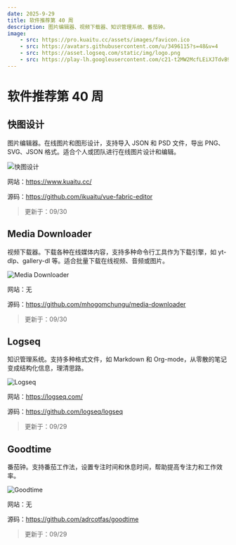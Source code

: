 ```yaml
---
date: 2025-9-29
title: 软件推荐第 40 周
description: 图片编辑器、视频下载器、知识管理系统、番茄钟。
image: 
    - src: https://pro.kuaitu.cc/assets/images/favicon.ico
    - src: https://avatars.githubusercontent.com/u/3496115?s=48&v=4
    - src: https://asset.logseq.com/static/img/logo.png
    - src: https://play-lh.googleusercontent.com/c21-t2MW2McfLEiXJTdvB9ekZT4wkmWN9pnYIM12EFE1BfCg8qZXE5ESfHlMVMYnnA8=w240-h480-rw
---
```


# 软件推荐第 40 周

## 快图设计 <Badge type="warning" text="Web" />

图片编辑器。在线图片和图形设计，支持导入 JSON 和 PSD 文件，导出 PNG、SVG、JSON 格式。适合个人或团队进行在线图片设计和编辑。

<ClientOnly><Img src="/images/software/2025/40/kuaitu.webp" alt="快图设计" /></ClientOnly>

网站：https://www.kuaitu.cc/

源码：https://github.com/ikuaitu/vue-fabric-editor

> 更新于：09/30

## Media Downloader <Badge type="tip" text="桌面端" />

视频下载器。下载各种在线媒体内容，支持多种命令行工具作为下载引擎，如 yt-dlp、gallery-dl 等。适合批量下载在线视频、音频或图片。

<ClientOnly><Img src="/images/software/2025/40/media-downloader.webp" alt="Media Downloader" /></ClientOnly>

网站：无

源码：https://github.com/mhogomchungu/media-downloader

> 更新于：09/30

## Logseq <Badge type="info" text="移动端" /> <Badge type="tip" text="桌面端" />

知识管理系统。支持多种格式文件，如 Markdown 和 Org-mode，从零散的笔记变成结构化信息，理清思路。

<ClientOnly><Img src="/images/software/2025/40/logseq.webp" alt="Logseq" /></ClientOnly>

网站：https://logseq.com/

源码：https://github.com/logseq/logseq

> 更新于：09/29

## Goodtime <Badge type="info" text="Android" />

番茄钟。支持番茄工作法，设置专注时间和休息时间，帮助提高专注力和工作效率。

<ClientOnly><Img src="/images/software/2025/40/goodtime.webp" alt="Goodtime" /></ClientOnly>

网站：无

源码：https://github.com/adrcotfas/goodtime

> 更新于：09/29
